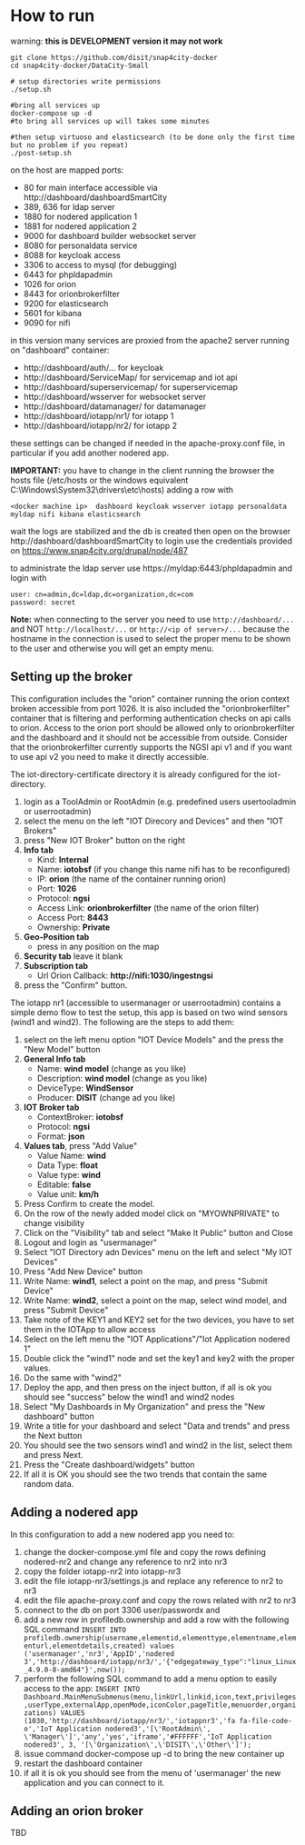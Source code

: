# How to run
warning: **this is DEVELOPMENT version it may not work**

```
git clone https://github.com/disit/snap4city-docker
cd snap4city-docker/DataCity-Small

# setup directories write permissions
./setup.sh

#bring all services up
docker-compose up -d
#to bring all services up will takes some minutes

#then setup virtuoso and elasticsearch (to be done only the first time but no problem if you repeat)
./post-setup.sh
```

on the host are mapped ports:
- 80 for main interface accessible via http://dashboard/dashboardSmartCity
- 389, 636 for ldap server
- 1880 for nodered application 1
- 1881 for nodered application 2
- 9000 for dashboard builder websocket server
- 8080 for personaldata service
- 8088 for keycloak access
- 3306 to access to mysql (for debugging)
- 6443 for phpldapadmin
- 1026 for orion
- 8443 for orionbrokerfilter
- 9200 for elasticsearch
- 5601 for kibana
- 9090 for nifi

in this version many services are proxied from the apache2 server running on "dashboard" container:
- http://dashboard/auth/... for keycloak
- http://dashboard/ServiceMap/ for servicemap and iot api
- http://dashboard/superservicemap/ for superservicemap
- http://dashboard/wsserver for websocket server
- http://dashboard/datamanager/ for datamanager
- http://dashboard/iotapp/nr1/ for iotapp 1
- http://dashboard/iotapp/nr2/ for iotapp 2

these settings can be changed if needed in the apache-proxy.conf file, in particular if you add another nodered app.

**IMPORTANT:** you have to change in the client running the browser the hosts file (/etc/hosts or the windows equivalent C:\Windows\System32\drivers\etc\hosts) adding a row with
```
<docker machine ip>  dashboard keycloak wsserver iotapp personaldata myldap nifi kibana elasticsearch
```

wait the logs are stabilized and the db is created then open on the browser http://dashboard/dashboardSmartCity 
to login use the credentials provided on https://www.snap4city.org/drupal/node/487

to administrate the ldap server use https://myldap:6443/phpldapadmin and login with 
```
user: cn=admin,dc=ldap,dc=organization,dc=com 
password: secret
```

**Note:** when connecting to the server you need to use `http://dashboard/...` and NOT `http://localhost/...` or `http://<ip of server>/...` because the hostname in the connection is used to select the proper menu to be shown to the user and otherwise you will get an empty menu.

## Setting up the broker
This configuration includes the "orion" container running the orion context broken accessible from port 1026. It is also included the "orionbrokerfilter" container that is filtering and performing authentication checks on api calls to orion. 
Access to the orion port should be allowed only to orionbrokerfilter and the dashboard and it should not be accessible from outside. 
Consider that the orionbrokerfilter currently supports the NGSI api v1 and if you want to use api v2 you need to make it directly accessible.

The iot-directory-certificate directory it is already configured for the iot-directory.

1. login as a ToolAdmin or RootAdmin (e.g. predefined users usertooladmin or userrootadmin)
2. select the menu on the left "IOT Direcory and Devices" and then "IOT Brokers"
3. press "New IOT Broker" button on the right
4. **Info tab**
    - Kind: **Internal**
    - Name: **iotobsf** (if you change this name nifi has to be reconfigured)
    - IP: **orion** (the name of the container running orion)
    - Port: **1026**
    - Protocol: **ngsi**
    - Access Link: **orionbrokerfilter** (the name of the orion filter)
    - Access Port: **8443**
    - Ownership: **Private**
5. **Geo-Position tab**
    - press in any position on the map
6. **Security tab** leave it blank
7. **Subscription tab**
    - Url Orion Callback: **http://nifi:1030/ingestngsi**
8. press the "Confirm" button.

The iotapp nr1 (accessible to usermanager or userrootadmin) contains a simple demo flow to test the setup, this app is based on two wind sensors (wind1 and wind2). The following are the steps to add them:

1. select on the left menu option "IOT Device Models" and the press the "New Model" button
2. **General Info tab**
    - Name: **wind model** (change as you like)
    - Description: **wind model** (change as you like)
    - DeviceType: **WindSensor**
    - Producer: **DISIT** (change ad you like)
3. **IOT Broker tab**
    - ContextBroker: **iotobsf**
    - Protocol: **ngsi**
    - Format: **json**
4. **Values tab**, press "Add Value"
    - Value Name: **wind**
    - Data Type: **float**
    - Value type: **wind**
    - Editable: **false**
    - Value unit: **km/h**
5. Press Confirm to create the model.
6. On the row of the newly added model click on "MYOWNPRIVATE" to change visibility
7. Click on the "Visibility" tab and select "Make It Public" button and Close
8. Logout and login as "usermanager"
9. Select "IOT Directory adn Devices" menu on the left and select "My IOT Devices"
10. Press "Add New Device" button
11. Write Name: **wind1**, select a point on the map, and press "Submit Device"
12. Write Name: **wind2**, select a point on the map, select wind model, and press "Submit Device"
13. Take note of the KEY1 and KEY2 set for the two devices, you have to set them in the IOTApp to allow access
14. Select on the left menu the "IOT Applications"/"Iot Application nodered 1"
15. Double click the "wind1" node and set the key1 and key2 with the proper values.
16. Do the same with "wind2"
17. Deploy the app, and then press on the inject button, if all is ok you should see "success" below the wind1 and wind2 nodes
18. Select "My Dashboards in My Organization" and press the "New dashboard" button
19. Write a title for your dashboard and select "Data and trends" and press the Next button
20. You should see the two sensors wind1 and wind2 in the list, select them and press Next.
21. Press the "Create dashboard/widgets" button
22. If all it is OK you should see the two trends that contain the same random data.

## Adding a nodered app
In this configuration to add a new nodered app you need to:
1. change the docker-compose.yml file and copy the rows defining nodered-nr2 and change any reference to nr2 into nr3
2. copy the folder iotapp-nr2 into iotapp-nr3
3. edit the file iotapp-nr3/settings.js and replace any reference to nr2 to nr3
4. edit the file apache-proxy.conf and copy the rows related with nr2 to nr3
5. connect to the db on port 3306 user/passwordx and 
6. add a new row in profiledb.ownership and add a row with the following SQL command `INSERT INTO profiledb.ownership(username,elementid,elementtype,elementname,elementurl,elementdetails,created) values
('usermanager','nr3','AppID','nodered 3','http://dashboard/iotapp/nr3/','{"edgegateway_type":"linux_Linux_4.9.0-8-amd64"}',now()); `
7. perform the following SQL command to add a menu option to easily access to the app: `INSERT INTO Dashboard.MainMenuSubmenus(menu,linkUrl,linkid,icon,text,privileges,userType,externalApp,openMode,iconColor,pageTitle,menuorder,organizations) VALUES (1030,'http://dashboard/iotapp/nr3/','iotappnr3','fa fa-file-code-o','IoT Application nodered3','[\'RootAdmin\', \'Manager\']','any','yes','iframe','#FFFFFF','IoT Application nodered3', 3, '[\'Organization\',\'DISIT\',\'Other\']');`
8. issue command docker-compose up -d to bring the new container up
9. restart the dashboard container
10. if all it is ok you should see from the menu of 'usermanager' the new application and you can connect to it.

## Adding an orion broker
TBD
